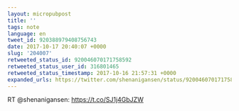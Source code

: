 ```yaml
---
layout: micropubpost
title: ''
tags: note
language: en
tweet_id: 920388979408756743
date: 2017-10-17 20:40:07 +0000
slug: '204007'
retweeted_status_id: 920046070171758592
retweeted_status_user_id: 316801465
retweeted_status_timestamp: 2017-10-16 21:57:31 +0000
expanded_urls: https://twitter.com/shenanigansen/status/920046070171758592/photo/1,https://twitter.com/shenanigansen/status/920046070171758592/photo/1
---
```

RT @shenanigansen: https://t.co/SJ1j4GbJZW
